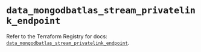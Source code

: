 # `data_mongodbatlas_stream_privatelink_endpoint`

Refer to the Terraform Registry for docs: [`data_mongodbatlas_stream_privatelink_endpoint`](https://registry.terraform.io/providers/mongodb/mongodbatlas/1.38.0/docs/data-sources/stream_privatelink_endpoint).
